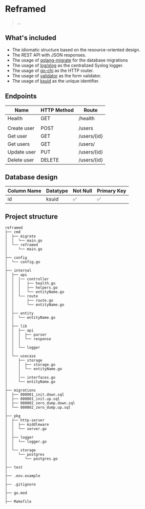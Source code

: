 # Reframed

> ...

## What's included
- The idiomatic structure based on the resource-oriented design.
- The REST API with JSON responses.
- The usage of [golang-migrate](https://github.com/golang-migrate/migrate) for the database migrations
- The usage of [log/slog](https://pkg.go.dev/log/slog) as the centralized Syslog logger.
- The usage of [go-chi](https://github.com/go-chi/chi) as the HTTP router.
- The usage of [validator](https://github.com/go-playground/validator) as the form validator.
- The usage of [ksuid](https://github.com/segmentio/ksuid) as the unique identifier.

## Endpoints

| Name        | HTTP Method | Route         |
|-------------|-------------|---------------|
| Health      | GET         | /health       |
|             |             |               |
| Create user | POST        | /users        |
| Get user    | GET         | /users/{id}   |
| Get users   | GET         | /users/       |
| Update user | PUT         | /users/{id}   |
| Delete user | DELETE      | /users/{id}   |


## Database design

| Column Name    | Datatype | Not Null | Primary Key |
|----------------|----------|----------|-------------|
| id             | ksuid    | ✅       | ✅          |

## Project structure

```shell
reframed
├── cmd
│  ├── migrate
│  │  └── main.go
│  └── reframed
│     └── main.go
│
├── config
│  └── config.go
│
├── internal
│  ├── api
│  │  │── controller
│  │  │   ├── health.go
│  │  │   ├── helpers.go
│  │  │   └── entityName.go
│  │  └── route
│  │      ├── route.go
│  │      └── entityName.go
│  │
│  ├── entity
│  │  └── entityName.go
│  │
│  ├── lib
│  │  ├── api
│  │  │  ├── parser
│  │  │  └── response
│  │  │
│  │  └── logger
│  │
│  └── usecase
│     ├── storage
│     │  ├── storage.go
│     │  └── entityName.go
│     │
│     │── interfaces.go
│     └── entityName.go
│   
├── migrations
│  ├── 000001_init.down.sql
│  ├── 000001_init.up.sql
│  ├── 000002_zero_dump.down.sql
│  └── 000002_zero_dump.up.sql
│
├── pkg
│  ├── http-server
│  │  ├── middleware
│  │  └── server.go
│  │
│  ├── logger
│  │  └── logger.go
│  │
│  └── storage
│     └── postgres
│        └── postgres.go
│
├── test
│
├── .env.example
│
├── .gitignore
│
├── go.mod
│
├── Makefile

```